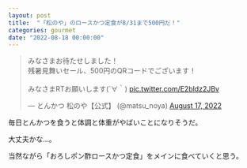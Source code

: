 ```yaml
---
layout: post
title:  "「松のや」のロースかつ定食が8/31まで500円だ！"
categories: gourmet
date: "2022-08-18 00:00:00"
---
```


<blockquote class="twitter-tweet"><p lang="ja" dir="ltr">みなさまお待たせしました！<br>残暑見舞いセール、500円のQRコードでございます！<br><br>みなさまRTお願いします(´∀｀) <a href="https://t.co/E2bldz2JBv">pic.twitter.com/E2bldz2JBv</a></p>&mdash; とんかつ 松のや【公式】 (@matsu_noya) <a href="https://twitter.com/matsu_noya/status/1559806231174590464?ref_src=twsrc%5Etfw">August 17, 2022</a></blockquote> <script async src="https://platform.twitter.com/widgets.js" charset="utf-8"></script>

毎日とんかつを食うと体調と体重がやばいことになりそうだ。

大丈夫かな...。

当然ながら「おろしポン酢ロースかつ定食」をメインに食べていくと思う。